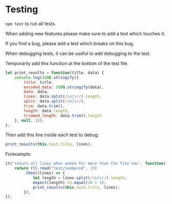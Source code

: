 # Testing

`npm test` to run all tests.

When adding new features please make sure to add a test which touches it.

If you find a bug, please add a test which breaks on this bug.

When debugging tests, it can be useful to add debugging to the test.

Temporarily add this function at the bottom of the test file.

``` JavaScript
let print_results = function(title, data) {
    console.log(JSON.stringify({
        title: title,
        encoded_data: JSON.stringify(data),
        data: data,
        lines: data.split(/\n|\r/).length,
        split: data.split(/\n|\r/),
        trim: data.trim(),
        length: data.length,
        trimmed_length: data.trim().length
    }, null, 2));
};
```

Then add this line inside each test to debug:

``` JavaScript
print_results(this.test.title, lines);
```

Forexample:

``` JavaScript
it("return all lines when asked for more than the file has", function() {
    return rll.read("test/numbered", 15)
        .then((lines) => {
            let length = lines.split(/\n|\r/).length;
            expect(length).to.equal(10 + 1);
            print_results(this.test.title, lines);
        });
});
```
